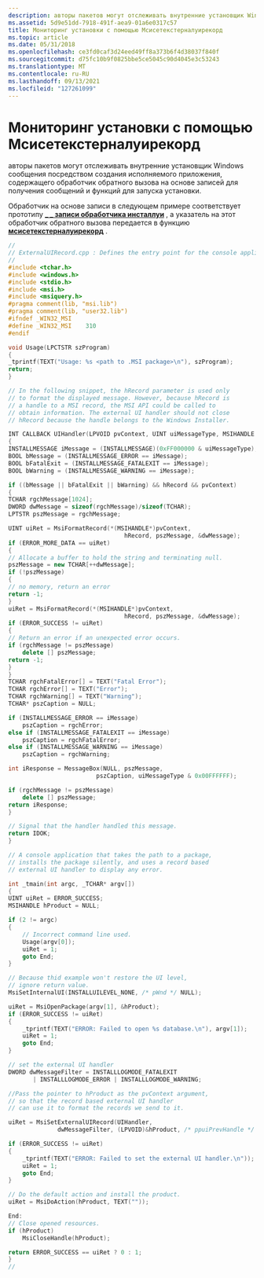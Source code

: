 ```yaml
---
description: авторы пакетов могут отслеживать внутренние установщик Windows сообщения посредством создания исполняемого приложения, содержащего обработчик обратного вызова на основе записей для получения сообщений и функций для запуска установки.
ms.assetid: 5d9e51dd-7918-491f-aea9-01a6e0317c57
title: Мониторинг установки с помощью Мсисетекстерналуирекорд
ms.topic: article
ms.date: 05/31/2018
ms.openlocfilehash: ce3fd0caf3d24eed49ff8a373b6f4d38037f840f
ms.sourcegitcommit: d75fc10b9f0825bbe5ce5045c90d4045e3c53243
ms.translationtype: MT
ms.contentlocale: ru-RU
ms.lasthandoff: 09/13/2021
ms.locfileid: "127261099"
---
```

# <a name="monitoring-an-installation-using-msisetexternaluirecord"></a>Мониторинг установки с помощью Мсисетекстерналуирекорд

авторы пакетов могут отслеживать внутренние установщик Windows сообщения посредством создания исполняемого приложения, содержащего обработчик обратного вызова на основе записей для получения сообщений и функций для запуска установки.

Обработчик на основе записи в следующем примере соответствует прототипу [**\_ \_ записи обработчика инсталлуи**](/windows/win32/api/msi/nc-msi-installui_handler_record) , а указатель на этот обработчик обратного вызова передается в функцию [**мсисетекстерналуирекорд**](/windows/desktop/api/Msi/nf-msi-msisetexternaluirecord) .


```C++
//
// ExternalUIRecord.cpp : Defines the entry point for the console application.
//
#include <tchar.h>
#include <windows.h>
#include <stdio.h>
#include <msi.h>
#include <msiquery.h>
#pragma comment(lib, "msi.lib")
#pragma comment(lib, "user32.lib")
#ifndef _WIN32_MSI
#define _WIN32_MSI    310
#endif 

void Usage(LPCTSTR szProgram)
{
_tprintf(TEXT("Usage: %s <path to .MSI package>\n"), szProgram);
return;
}

// In the following snippet, the hRecord parameter is used only
// to format the displayed message. However, because hRecord is 
// a handle to a MSI record, the MSI API could be called to
// obtain information. The external UI handler should not close
// hRecord because the handle belongs to the Windows Installer.

INT CALLBACK UIHandler(LPVOID pvContext, UINT uiMessageType, MSIHANDLE hRecord)
{
INSTALLMESSAGE iMessage = (INSTALLMESSAGE)(0xFF000000 & uiMessageType);
BOOL bMessage = (INSTALLMESSAGE_ERROR == iMessage);
BOOL bFatalExit = (INSTALLMESSAGE_FATALEXIT == iMessage);
BOOL bWarning = (INSTALLMESSAGE_WARNING == iMessage);

if ((bMessage || bFatalExit || bWarning) && hRecord && pvContext)
{
TCHAR rgchMessage[1024];
DWORD dwMessage = sizeof(rgchMessage)/sizeof(TCHAR);
LPTSTR pszMessage = rgchMessage;

UINT uiRet = MsiFormatRecord(*(MSIHANDLE*)pvContext, 
                                 hRecord, pszMessage, &dwMessage);
if (ERROR_MORE_DATA == uiRet)
{
// Allocate a buffer to hold the string and terminating null.
pszMessage = new TCHAR[++dwMessage];
if (!pszMessage)
{
// no memory, return an error
return -1;
}
uiRet = MsiFormatRecord(*(MSIHANDLE*)pvContext, 
                                 hRecord, pszMessage, &dwMessage);
if (ERROR_SUCCESS != uiRet)
{
// Return an error if an unexpected error occurs.
if (rgchMessage != pszMessage)
    delete [] pszMessage;
return -1;
}
}
TCHAR rgchFatalError[] = TEXT("Fatal Error");
TCHAR rgchError[] = TEXT("Error");
TCHAR rgchWarning[] = TEXT("Warning");
TCHAR* pszCaption = NULL;

if (INSTALLMESSAGE_ERROR == iMessage)
    pszCaption = rgchError;
else if (INSTALLMESSAGE_FATALEXIT == iMessage)
    pszCaption = rgchFatalError;
else if (INSTALLMESSAGE_WARNING == iMessage)
    pszCaption = rgchWarning;

int iResponse = MessageBox(NULL, pszMessage, 
                         pszCaption, uiMessageType & 0x00FFFFFF);

if (rgchMessage != pszMessage)
    delete [] pszMessage;
return iResponse;
}

// Signal that the handler handled this message.
return IDOK;
}

// A console application that takes the path to a package,
// installs the package silently, and uses a record based 
// external UI handler to display any error.

int _tmain(int argc, _TCHAR* argv[])
{
UINT uiRet = ERROR_SUCCESS;
MSIHANDLE hProduct = NULL;

if (2 != argc)
{
    // Incorrect command line used.
    Usage(argv[0]);
    uiRet = 1;
    goto End;
}

// Because thid example won't restore the UI level,
// ignore return value.
MsiSetInternalUI(INSTALLUILEVEL_NONE, /* pWnd */ NULL);

uiRet = MsiOpenPackage(argv[1], &hProduct);
if (ERROR_SUCCESS != uiRet)
{
    _tprintf(TEXT("ERROR: Failed to open %s database.\n"), argv[1]);
    uiRet = 1;
    goto End;
}

// set the external UI handler
DWORD dwMessageFilter = INSTALLLOGMODE_FATALEXIT
       | INSTALLLOGMODE_ERROR | INSTALLLOGMODE_WARNING;

//Pass the pointer to hProduct as the pvContext argument, 
// so that the record based external UI handler
// can use it to format the records we send to it.

uiRet = MsiSetExternalUIRecord(UIHandler, 
              dwMessageFilter, (LPVOID)&hProduct, /* ppuiPrevHandle */ NULL);

if (ERROR_SUCCESS != uiRet)
{
    _tprintf(TEXT("ERROR: Failed to set the external UI handler.\n"));
    uiRet = 1;
    goto End;
}

// Do the default action and install the product.
uiRet = MsiDoAction(hProduct, TEXT(""));

End:
// Close opened resources.
if (hProduct)
    MsiCloseHandle(hProduct);

return ERROR_SUCCESS == uiRet ? 0 : 1;
}
//
```



 

 
